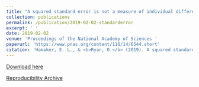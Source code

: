 ```yaml
---
title: "A squared standard error is not a measure of individual differences"
collection: publications
permalink: /publication/2019-02-02-standarderror
excerpt: ' '
date: 2019-02-02
venue: 'Proceedings of the National Academy of Sciences '
paperurl: 'https://www.pnas.org/content/116/14/6544.short'
citation: 'Hamaker, E. L., & <b>Ryan, O.</b> (2019). A squared standard error is not a measure of individual differences. Proceedings of the National Academy of Sciences, 116(14), 6544-6545. '
---
```


[Download here](https://www.pnas.org/content/116/14/6544.short)

[Reproducibility Archive](https://osf.io/h3djy/)
